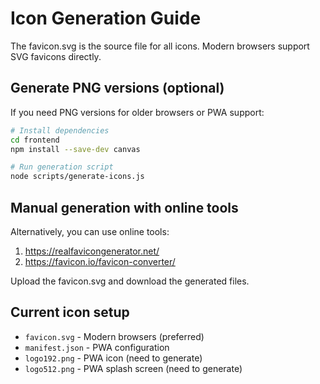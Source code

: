 # Icon Generation Guide

The favicon.svg is the source file for all icons. Modern browsers support SVG favicons directly.

## Generate PNG versions (optional)

If you need PNG versions for older browsers or PWA support:

```bash
# Install dependencies
cd frontend
npm install --save-dev canvas

# Run generation script
node scripts/generate-icons.js
```

## Manual generation with online tools

Alternatively, you can use online tools:
1. https://realfavicongenerator.net/
2. https://favicon.io/favicon-converter/

Upload the favicon.svg and download the generated files.

## Current icon setup

- `favicon.svg` - Modern browsers (preferred)
- `manifest.json` - PWA configuration
- `logo192.png` - PWA icon (need to generate)
- `logo512.png` - PWA splash screen (need to generate)